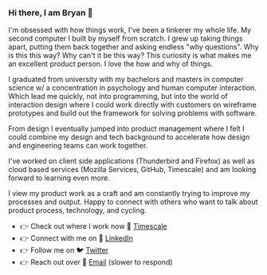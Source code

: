 ### Hi there, I am Bryan 👋

I'm obsessed with how things work, I've been a tinkerer my whole life. My second computer I built by myself from scratch. I grew up taking things apart, putting them back together and asking endless "why questions". Why is this this way? Why can't it be this way? This curiosity is what makes me an excellent product person. I love the how and why of things.

I graduated from university with my bachelors and masters in computer science w/ a concentration in psychology and human computer interaction. Which lead me quickly, not into programming, but into the world of interaction design where I could work directly with customers on wireframe prototypes and build out the framework for solving problems with software.

From design I eventually jumped into product management where I felt I could combine my design and tech background to accelerate how design and engineering teams can work together.

I've worked on client side applications (Thunderbird and Firefox) as well as cloud based services (Mozilla Services, GitHub, Timescale) and am looking forward to learning even more.

I view my product work as a craft and am constantly trying to improve my processes and output. Happy to connect with others who want to talk about product process, technology, and cycling.

- 👉 Check out where I work now 🐯 [Timescale](https://timescale.com)
- 👉 Connect with me on :link: [LinkedIn](https://www.linkedin.com/in/clarkbw/) 
- 👉 Follow me on :bird: [Twitter](https://twitter.com/clarkbw) 
- 👉 Reach out over :incoming_envelope: [Email](mailto:clarkbw@gmail.com) (slower to respond)
